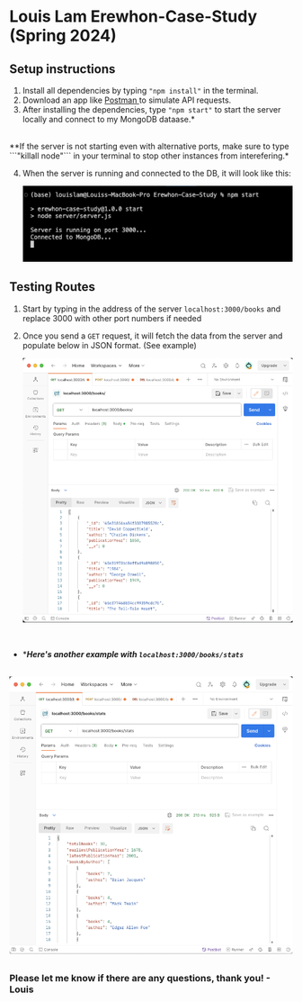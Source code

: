 # Louis Lam Erewhon-Case-Study (Spring 2024)

## Setup instructions
1. Install all dependencies by typing ```"npm install"``` in the terminal.
2. Download an app like <a href='https://www.postman.com/'> Postman </a> to simulate API requests.
3. After installing the dependencies, type ```"npm start"``` to start the server locally and connect to my MongoDB dataase.*
<br/>
**If the server is not starting even with alternative ports, make sure to type ```"killall node"``` in your terminal to stop other instances from interefering.*

4. When the server is running and connected to the DB, it will look like this:

      <img src='./public/server_start.png'/>

## Testing Routes

1. Start by typing in the address of the server ```localhost:3000/books``` and replace 3000 with other port numbers if needed
2. Once you send a ```GET``` request, it will fetch the data from the server and populate below in JSON format. (See example)


    <img src='./public/get_books.png'/>

<br/>

*  ****Here's another example with ```localhost:3000/books/stats```***

<br/>

  <img src='./public/get_stats.png'/>












##
### Please let me know if there are any questions, thank you! - Louis